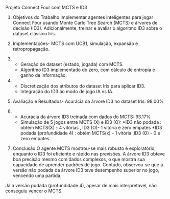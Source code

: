  Projeto Connect Four com MCTS e ID3
 
 1. Objetivos do Trabalho
 Implementar agentes inteligentes para jogar Connect Four usando Monte Carlo Tree Search (MCTS) e
 árvores de decisão (ID3).
 Adicionalmente, treinar e avaliar o algoritmo ID3 sobre o dataset clássico Iris.
 
 2. Implementações- MCTS com UCB1, simulação, expansão e retropropagação.
 3. - Geração de dataset (estado, jogada) com MCTS.
    - Algoritmo ID3 implementado do zero, com cálculo de entropia e ganho de informação.
 4. - Discretização dos atributos do dataset Iris para aplicar ID3.
    - Integração do ID3 ao modo de jogo IA vs IA.
 5. Avaliação e Resultados- Acurácia da árvore ID3 no dataset Iris: 98.00%
 6. - Acurácia da árvore ID3 treinada com dados do MCTS: 93.17%
    - Simulação de 5 jogos entre MCTS (X) e ID3 (O):
      *ID3 não podada  : obtém MCTS(X) - 4  vitórias  , ID3 (O)-  1  vitória   e  zero empates
      *ID3 podada (profundidade 4) : obtém MCTS(x) -  1 vitória ,ID3 (O) - 0  e zero empates.
 
 4. Conclusão
 O agente MCTS mostrou-se mais robusto e exploratório, enquanto o ID3 foi eficiente e rápido nas previsões.
 A árvore ID3 obteve boa precisão mesmo com dados complexos, o que mostra sua capacidade de aprender
 padrões de jogo.
 Contudo, observou-se que a versão não podada da árvore ID3 teve desempenho superior no jogo, vencendo
 uma partida.
 
 Já a versão podada (profundidade 4), apesar de mais interpretável, não conseguiu vencer o MCTS.

